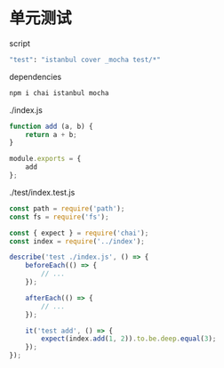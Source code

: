 #   单元测试

script

```bash
"test": "istanbul cover _mocha test/*"
```

dependencies

```bash
npm i chai istanbul mocha
```

./index.js

```js
function add (a, b) {
    return a + b;
}

module.exports = {
    add
};
```

./test/index.test.js

```javascript
const path = require('path');
const fs = require('fs');

const { expect } = require('chai');
const index = require('../index');

describe('test ./index.js', () => {
    beforeEach(() => {
        // ...
    });

    afterEach(() => {
        // ...
    });

    it('test add', () => {
        expect(index.add(1, 2)).to.be.deep.equal(3);
    });
});
```